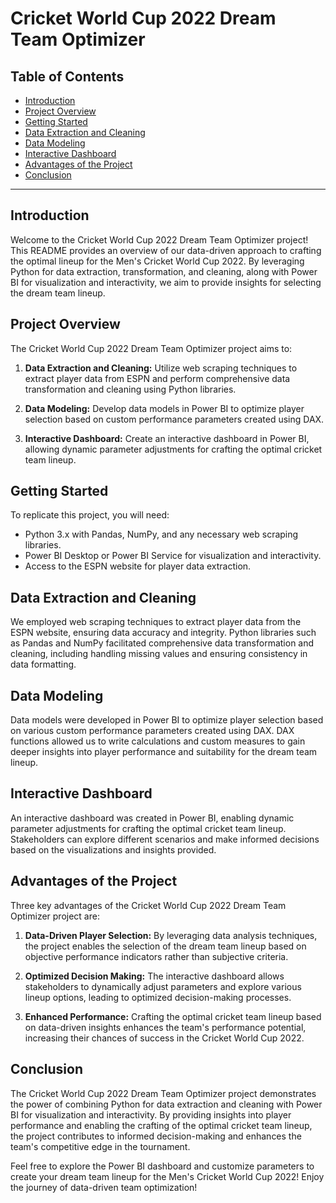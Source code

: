 # Cricket World Cup 2022 Dream Team Optimizer

## Table of Contents

- [Introduction](#introduction)
- [Project Overview](#project-overview)
- [Getting Started](#getting-started)
- [Data Extraction and Cleaning](#data-extraction-and-cleaning)
- [Data Modeling](#data-modeling)
- [Interactive Dashboard](#interactive-dashboard)
- [Advantages of the Project](#advantages-of-the-project)
- [Conclusion](#conclusion)

---

## Introduction

Welcome to the Cricket World Cup 2022 Dream Team Optimizer project! This README provides an overview of our data-driven approach to crafting the optimal lineup for the Men's Cricket World Cup 2022. By leveraging Python for data extraction, transformation, and cleaning, along with Power BI for visualization and interactivity, we aim to provide insights for selecting the dream team lineup.

## Project Overview

The Cricket World Cup 2022 Dream Team Optimizer project aims to:

1. **Data Extraction and Cleaning:** Utilize web scraping techniques to extract player data from ESPN and perform comprehensive data transformation and cleaning using Python libraries.

2. **Data Modeling:** Develop data models in Power BI to optimize player selection based on custom performance parameters created using DAX.

3. **Interactive Dashboard:** Create an interactive dashboard in Power BI, allowing dynamic parameter adjustments for crafting the optimal cricket team lineup.

## Getting Started

To replicate this project, you will need:

- Python 3.x with Pandas, NumPy, and any necessary web scraping libraries.
- Power BI Desktop or Power BI Service for visualization and interactivity.
- Access to the ESPN website for player data extraction.

## Data Extraction and Cleaning

We employed web scraping techniques to extract player data from the ESPN website, ensuring data accuracy and integrity. Python libraries such as Pandas and NumPy facilitated comprehensive data transformation and cleaning, including handling missing values and ensuring consistency in data formatting.

## Data Modeling

Data models were developed in Power BI to optimize player selection based on various custom performance parameters created using DAX. DAX functions allowed us to write calculations and custom measures to gain deeper insights into player performance and suitability for the dream team lineup.

## Interactive Dashboard

An interactive dashboard was created in Power BI, enabling dynamic parameter adjustments for crafting the optimal cricket team lineup. Stakeholders can explore different scenarios and make informed decisions based on the visualizations and insights provided.

## Advantages of the Project

Three key advantages of the Cricket World Cup 2022 Dream Team Optimizer project are:

1. **Data-Driven Player Selection:** By leveraging data analysis techniques, the project enables the selection of the dream team lineup based on objective performance indicators rather than subjective criteria.

2. **Optimized Decision Making:** The interactive dashboard allows stakeholders to dynamically adjust parameters and explore various lineup options, leading to optimized decision-making processes.

3. **Enhanced Performance:** Crafting the optimal cricket team lineup based on data-driven insights enhances the team's performance potential, increasing their chances of success in the Cricket World Cup 2022.

## Conclusion

The Cricket World Cup 2022 Dream Team Optimizer project demonstrates the power of combining Python for data extraction and cleaning with Power BI for visualization and interactivity. By providing insights into player performance and enabling the crafting of the optimal cricket team lineup, the project contributes to informed decision-making and enhances the team's competitive edge in the tournament.

Feel free to explore the Power BI dashboard and customize parameters to create your dream team lineup for the Men's Cricket World Cup 2022! Enjoy the journey of data-driven team optimization!


